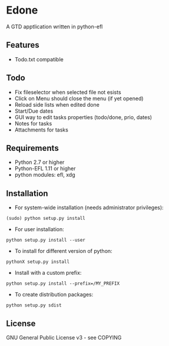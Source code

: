 
Edone
=====

A GTD apptlication written in python-efl

## Features ##

* Todo.txt compatible

## Todo ##
* Fix fileselector when selected file not esists
* Click on Menu should close the menu (if yet opened)
* Reload side lists when edited done
* Start/Due dates
* GUI way to edit tasks properties (todo/done, prio, dates)
* Notes for tasks
* Attachments for tasks

## Requirements ##

* Python 2.7 or higher
* Python-EFL 1.11 or higher
* python modules: efl, xdg


## Installation ##

* For system-wide installation (needs administrator privileges):

 `(sudo) python setup.py install`

* For user installation:

 `python setup.py install --user`

* To install for different version of python:

 `pythonX setup.py install`

* Install with a custom prefix:

 `python setup.py install --prefix=/MY_PREFIX`

* To create distribution packages:

 `python setup.py sdist`


## License ##

GNU General Public License v3 - see COPYING
